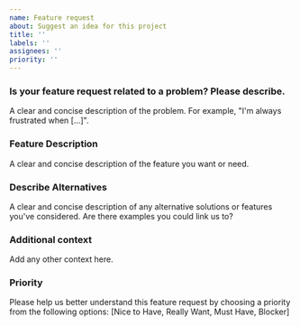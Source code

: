 ```yaml
---
name: Feature request
about: Suggest an idea for this project
title: ''
labels: ''
assignees: ''
priority: '' 
---
```


### Is your feature request related to a problem? Please describe.
A clear and concise description of the problem. For example, "I'm always frustrated when [...]".

### Feature Description
A clear and concise description of the feature you want or need.

### Describe Alternatives
A clear and concise description of any alternative solutions or features you've considered. Are there examples you could link us to?

### Additional context
Add any other context here.

### Priority
Please help us better understand this feature request by choosing a priority from the following options: 
[Nice to Have, Really Want, Must Have, Blocker] 